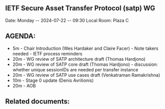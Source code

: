 ## IETF Secure Asset Transfer Protocol (satp) WG

Date: Monday -- 2024-07-22 -- 09:30 Local
Room: Plaza C

## AGENDA:

- 5m  - Chair Introduction (Wes Hardaker and Claire Facer)
      - Note takers needed
      - IETF process reminders
- 20m - WG review of SATP architecture draft (Thomas Hardjono)
- 20m - WG review of SATP core draft (Thomas Hardjono)
      - discussion: whether unique sessionIDs are needed per transfer instance
- 20m - WG review of SATP use cases draft (Venkatraman Ramakrishna)
- 10m - Stage 0 update (Denis Avrilionis)
- 20m - AOB

## Related documents:

[architecture]: https://datatracker.ietf.org/doc/draft-ietf-satp-architecture
[protocol]: https://datatracker.ietf.org/doc/draft-ietf-satp-core
[use cases]: https://datatracker.ietf.org/doc/draft-ietf-satp-usecases
